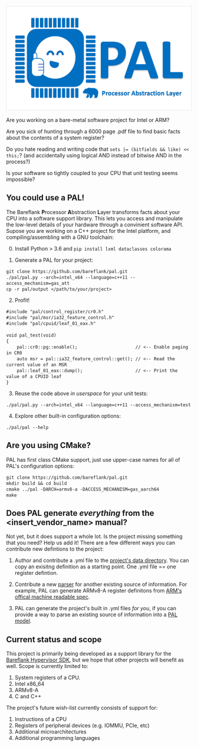![PAL](https://github.com/Bareflank/pal/raw/gh-pages/PAL-logo.png)

Are you working on a bare-metal software project for Intel or ARM?

Are you sick of hunting through a 6000 page .pdf file to find basic facts about the contents of a system register?

Do you hate reading and writing code that ```sets |= (bitfields && like) << this;```? (and accidentally using logical AND instead of bitwise AND in the process?)

Is your software so tightly coupled to your CPU that unit testing seems impossible?

## You could use a PAL!

The Bareflank **P**rocessor **A**bstraction **L**ayer transforms facts about your CPU into a software support library. This lets you access and manipulate the low-level details of your hardware through a convinient software API. Supose you are working on a C++ project for the Intel platform, and compiling/assembling with a GNU toolchain:

0. Install Python > 3.6 and ```pip install lxml dataclasses colorama```

1. Generate a PAL for your project:

```
git clone https://github.com/bareflank/pal.git
./pal/pal.py --arch=intel_x64 --language=c++11 --access_mechanism=gas_att
cp -r pal/output </path/to/your/project>
```

2. Profit!

```
#include "pal/control_register/cr0.h"
#include "pal/msr/ia32_feature_control.h"
#include "pal/cpuid/leaf_01_eax.h"

void pal_test(void)
{
    pal::cr0::pg::enable();                      // <-- Enable paging in CR0
    auto msr = pal::ia32_feature_control::get(); // <-- Read the current value of an MSR
    pal::leaf_01_eax::dump();                    // <-- Print the value of a CPUID leaf
}

```

3. Reuse the code above *in userspace* for your unit tests:

```
./pal/pal.py --arch=intel_x64 --language=c++11 --access_mechanism=test
```

4. Explore other built-in configuration options:

```
./pal/pal --help
```

## Are you using CMake?

PAL has first class CMake support, just use upper-case names for all of PAL's configuration options:

```
git clone https://github.com/bareflank/pal.git
mkdir build && cd build
cmake ../pal -DARCH=armv8-a -DACCESS_MECHANISM=gas_aarch64
make
```

## Does PAL generate *everything* from the \<insert_vendor_name\> manual?
Not yet, but it does support a whole lot. Is the project missing something that you need? Help us add it! There are a few different ways you can contribute new defintions to the project:

1) Author and contribute a .yml file to the [project's data directory](data). You can copy an exisitng definition as a starting point. One .yml file == one register defintion.

2) Contribute a new [parser](pal/parser) for another existing source of information. For example, PAL can generate ARMv8-A register definitons from [ARM's offical machine readable spec](https://developer.arm.com/architectures/cpu-architecture/a-profile/exploration-tools).

3) PAL can generate the project's built in .yml files *for you*, if you can provide a way to parse an existing source of information into a [PAL model](pal/model).


## Current status and scope

This project is primarily being developed as a support library for the [Bareflank Hypervisor SDK](https://github.com/bareflank/hypervisor), but we hope that other projects will benefit as well. Scope is currently limited to:

1. System registers of a CPU.
2. Intel x86_64
3. ARMv8-A
4. C and C++

The project's future wish-list currently consists of support for:

1. Instructions of a CPU
2. Registers of peripheral devices (e.g. IOMMU, PCIe, etc)
3. Additional microarchitectures
4. Additional programming languages
